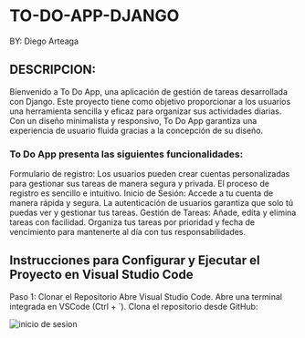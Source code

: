 # TO-DO-APP-DJANGO

BY: Diego Arteaga

## DESCRIPCION:
Bienvenido a To Do App, una aplicación de gestión de tareas desarrollada con Django. Este proyecto tiene como objetivo proporcionar a los usuarios una herramienta sencilla y eficaz para organizar sus actividades diarias. Con un diseño minimalista y responsivo, To Do App garantiza una experiencia de usuario fluida gracias a la concepción de su diseño.

### To Do App presenta las siguientes funcionalidades:

Formulario de registro: Los usuarios pueden crear cuentas personalizadas para gestionar sus tareas de manera segura y privada. El proceso de registro es sencillo e intuitivo.
Inicio de Sesión: Accede a tu cuenta de manera rápida y segura. La autenticación de usuarios garantiza que solo tú puedas ver y gestionar tus tareas.
Gestión de Tareas: Añade, edita y elimina tareas con facilidad. Organiza tus tareas por prioridad y fecha de vencimiento para mantenerte al día con tus responsabilidades.

## Instrucciones para Configurar y Ejecutar el Proyecto en Visual Studio Code
Paso 1: Clonar el Repositorio
Abre Visual Studio Code.
Abre una terminal integrada en VSCode (Ctrl + `).
Clona el repositorio desde GitHub:

![inicio de sesion](https://github.com/DieGoArt30/TO-DO-APP-DJANGO1/assets/149025522/dd5c7c3f-2681-41d0-9a10-42ff6faf6801)

